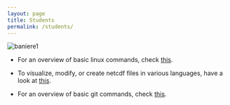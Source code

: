 ```yaml
---
layout: page
title: Students
permalink: /students/
---
```


![baniere1]({{site.baseurl}}/img/baniere_5.jpg)

* For an overview of basic linux commands, check [this](/students_dir/students_linux.md).

* To visualize, modify, or create netcdf files in various languages, have a look at [this](/students_dir/students_netcdf.md).

* For an overview of basic git commands, check [this](/students_dir/students_git.md).
